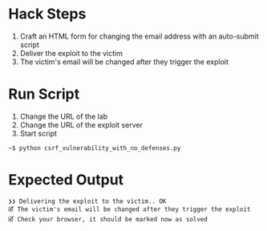 # Hack Steps

1. Craft an HTML form for changing the email address with an auto-submit script
2. Deliver the exploit to the victim
3. The victim's email will be changed after they trigger the exploit

# Run Script

1. Change the URL of the lab
2. Change the URL of the exploit server
3. Start script

```
~$ python csrf_vulnerability_with_no_defenses.py
```

# Expected Output

```
❯❯ Delivering the exploit to the victim.. OK
🗹 The victim's email will be changed after they trigger the exploit
🗹 Check your browser, it should be marked now as solved
```
